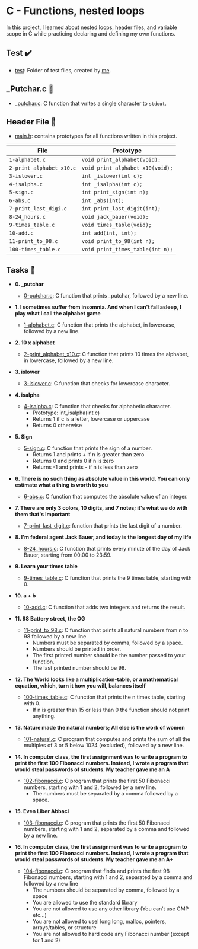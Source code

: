 # **C - Functions, nested loops**

In this project, I learned about nested loops, header files, and variable scope in C while practicing declaring and defining my own functions.

## **Test** :heavy_check_mark:
  * [test](https://github.com/6godpro/alx-low_level_programming/tree/main/0x02-functions_nested_loops/test): Folder of test files, created by [me](https://github.com/6godpro).
  
## **_Putchar.c** :scroll:
  * [_putchar.c](https://github.com/6godpro/alx-low_level_programming/blob/main/0x02-functions_nested_loops/_putchar.c): C function that writes a single character to `stdout`.
  
## **Header** File :file_folder:
  * [main.h](https://github.com/6godpro/alx-low_level_programming/blob/main/0x02-functions_nested_loops/main.h): contains prototypes for all functions written in this project.

|      **File**           |               **Prototype**           |
--------------------------|----------------------------------------
`1-alphabet.c`          	| `void print_alphabet(void);`
`2-print_alphabet_x10.c`  |	`void print_alphabet_x10(void);`
`3-islower.c`             | `int _islower(int c);`
`4-isalpha.c`             | `int _isalpha(int c);`
`5-sign.c`                | `int print_sign(int n);`
`6-abs.c`                 | `int _abs(int);`
`7-print_last_digi.c`     | `int print_last_digit(int);`
`8-24_hours.c`	          | `void jack_bauer(void);`
`9-times_table.c`         | `void times_table(void);`
`10-add.c`	              | `int add(int, int);`
`11-print_to_98.c`        | `void print_to_98(int n);`
`100-times_table.c`       | `void print_times_table(int n);`
  
## Tasks :page_with_curl:

* **0. _putchar**
  * [0-putchar.c](https://github.com/6godpro/alx-low_level_programming/blob/main/0x02-functions_nested_loops/0-putchar.c): C function that prints _putchar, followed by a new line.

* **1. I sometimes suffer from insomnia. And when I can't fall asleep, I play what I call the alphabet game**
  * [1-alphabet.c](https://github.com/6godpro/alx-low_level_programming/blob/main/0x02-functions_nested_loops/1-alphabet.c): C function that prints the alphabet, in lowercase, followed by a new line.

* **2. 10 x alphabet**
  * [2-print_alphabet_x10.c](https://github.com/6godpro/alx-low_level_programming/blob/main/0x02-functions_nested_loops/2-print_alphabet_x10.c): C function that prints 10 times the alphabet, in lowercase, followed by a new line.

* **3. islower**
  * [3-islower.c](https://github.com/6godpro/alx-low_level_programming/blob/main/0x02-functions_nested_loops/3-islower.c): C function that checks for lowercase character.

* **4. isalpha**
  * [4-isalpha.c](https://github.com/6godpro/alx-low_level_programming/blob/main/0x02-functions_nested_loops/4-isalpha.c): C function that checks for alphabetic character.
    * Prototype: int_isalpha(int c)
    * Returns 1 if c is a letter, lowercase or uppercase
    * Returns 0 otherwise


* **5. Sign**
  * [5-sign.c](https://github.com/6godpro/alx-low_level_programming/blob/main/0x02-functions_nested_loops/5-sign.c): C function that prints the sign of a number.
     * Returns 1 and prints + if n is greater than zero
     * Returns 0 and prints 0 if n is zero
     * Returns -1 and prints - if n is less than zero

* **6. There is no such thing as absolute value in this world. You can only estimate what a thing is worth to you**
  * [6-abs.c](https://github.com/6godpro/alx-low_level_programming/blob/main/0x02-functions_nested_loops/6-abs.c): C function that computes the absolute value of an integer.


* **7. There are only 3 colors, 10 digits, and 7 notes; it's what we do with them that's Important** 
  * [7-print_last_digit.c](https://github.com/6godpro/alx-low_level_programming/blob/main/0x02-functions_nested_loops/7-last_digit): function that prints the last digit of a number.

* **8. I'm federal agent Jack Bauer, and today is the longest day of my life**
  * [8-24_hours.c](https://github.com/6godpro/alx-low_level_programming/blob/main/0x02-functions_nested_loops/8-24_hours.c): C function that prints every minute of the day of Jack Bauer, starting from 00:00 to 23:59.

* **9. Learn your times table**
  * [9-times_table.c](https://github.com/6godpro/alx-low_level_programming/blob/main/0x02-functions_nested_loops/9-times_table.c): C function that prints the 9 times table, starting with 0.

* **10. a + b**
  * [10-add.c](https://github.com/6godpro/alx-low_level_programming/blob/main/0x02-functions_nested_loops/10-add.c): C function that adds two integers and returns the result.

* **11. 98 Battery street, the OG**
  * [11-print_to_98.c](https://github.com/6godpro/alx-low_level_programming/blob/main/0x02-functions_nested_loops/11-print_to_98.c): C function that prints all natural numbers from n to 98 followed by a new line.
    * Numbers must be separated by comma, followed by a space.
    * Numbers should be printed in order.
    * The first printed number should be the number passed to your function.
    * The last printed number should be 98.


* **12. The World looks like a multiplication-table, or a mathematical equation, which, turn it how you will, balances itself**
  * [100-times_table.c](https://github.com/6godpro/alx-low_level_programming/blob/main/0x02-functions_nested_loops/100-times_table.c): C function that prints the n times table, starting with 0.
      * If n is greater than 15 or less than 0 the function should not print anything.


* **13. Nature made the natural numbers; All else is the work of women**
  * [101-natural.c](https://github.com/6godpro/alx-low_level_programming/blob/main/0x02-functions_nested_loops/101-natural.c): C program that computes and prints the sum of all the multiples of 3 or 5 below 1024 (excluded), followed by a new line.


* **14. In computer class, the first assignment was to write a program to print the first 100 Fibonacci numbers. Instead, I wrote a program that would steal passwords of students. My teacher gave me an A**
  * [102-fibonacci.c](https://github.com/6godpro/alx-low_level_programming/blob/main/0x02-functions_nested_loops/102-fibonacci.c): C program that prints the first 50 Fibonacci numbers, starting with 1 and 2, followed by a new line.
      * The numbers must be separated by a comma followed by a space.


* **15. Even Liber Abbaci**
  * [103-fibonacci.c](https://github.com/6godpro/alx-low_level_programming/blob/main/0x02-functions_nested_loops/103-fibonacci.c): C program that prints the first 50 Fibonacci numbers, starting with 1 and 2, separated by a comma and followed by a new line.


* **16. In computer class, the first assignment was to write a program to print the first 100 Fibonacci numbers. Instead, I wrote a program that would steal passwords of students. My teacher gave me an A+**
  * [104-fibonacci.c](): C program that finds and prints the first 98 Fibonacci numbers, starting with 1 and 2, separated by a comma and followed by a new line
      * The numbers should be separated by comma, followed by a space
      * You are allowed to use the standard library
      * You are not allowed to use any other library (You can’t use GMP etc...)
      * You are not allowed to usel long long, malloc, pointers, arrays/tables, or structure
      * You are not allowed to hard code any Fibonacci number (except for 1 and 2)
